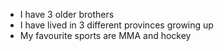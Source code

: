 - I have 3 older brothers
- I have lived in 3 different provinces growing up
- My favourite sports are MMA and hockey
